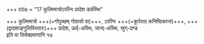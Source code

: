 +++
title = "17 कुल्मिमात्रोऽरत्निः प्रादेश ऊर्वस्थि"

+++
कुल्मिमात्रो +++(=गोपुच्छम् गोग्रासो वा)+++, ऽरत्निः +++(=कूर्परात् कनिष्ठिकान्तं)+++, +++(द्वादशाङ्गुलिविस्तारः)+++ प्रादेश, ऊर्व्-अस्थि, जान्व्-अस्थि, स्रुग्-दण्ड  
इति वा तिर्यक्प्रमाणानि १७  
